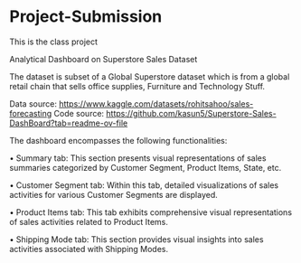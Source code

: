 # Project-Submission
This is the class project


Analytical Dashboard on Superstore Sales Dataset


The dataset is subset of a Global Superstore dataset which is from a global retail chain that sells office supplies, Furniture and Technology Stuff.

Data source: https://www.kaggle.com/datasets/rohitsahoo/sales-forecasting
Code source: https://github.com/kasun5/Superstore-Sales-DashBoard?tab=readme-ov-file


The dashboard encompasses the following functionalities:

•	Summary tab: This section presents visual representations of sales summaries categorized by Customer Segment, Product Items, State, etc.

•	Customer Segment tab: Within this tab, detailed visualizations of sales activities for various Customer Segments are displayed.

•	Product Items tab: This tab exhibits comprehensive visual representations of sales activities related to Product Items.

•	Shipping Mode tab: This section provides visual insights into sales activities associated with Shipping Modes.


